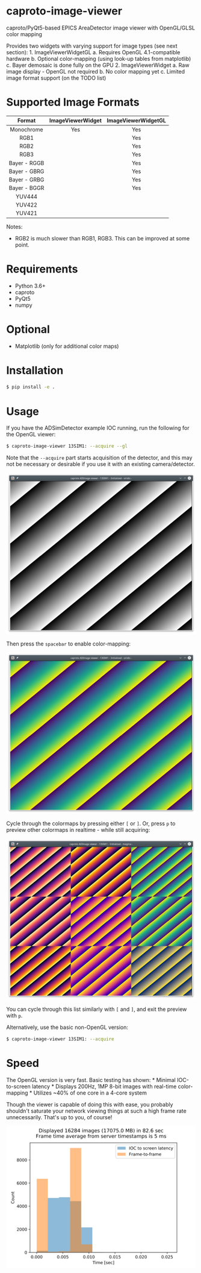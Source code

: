 caproto-image-viewer
====================

caproto/PyQt5-based EPICS AreaDetector image viewer with OpenGL/GLSL color
mapping

Provides two widgets with varying support for image types (see next section):
    1. ImageViewerWidgetGL
        a. Requires OpenGL 4.1-compatible hardware
        b. Optional color-mapping (using look-up tables from matplotlib)
        c. Bayer demosaic is done fully on the GPU
    2. ImageViewerWidget 
        a. Raw image display - OpenGL not required
        b. No color mapping yet
        c. Limited image format support (on the TODO list)


Supported Image Formats
=======================

| Format        | ImageViewerWidget  | ImageViewerWidgetGL |
|:-------------:|:------------------:|:-------------------:|
| Monochrome    |       Yes          |         Yes         |
| RGB1          |                    |         Yes         |
| RGB2          |                    |         Yes         |
| RGB3          |                    |         Yes         |
| Bayer - RGGB  |                    |         Yes         |
| Bayer - GBRG  |                    |         Yes         |
| Bayer - GRBG  |                    |         Yes         |
| Bayer - BGGR  |                    |         Yes         |
| YUV444        |                    |                     |
| YUV422        |                    |                     |
| YUV421        |                    |                     |


Notes:
* RGB2 is much slower than RGB1, RGB3. This can be improved at some point.


Requirements
============

* Python 3.6+
* caproto
* PyQt5
* numpy


Optional
========

* Matplotlib (only for additional color maps)


Installation
============

```bash
$ pip install -e .
```

Usage
=====

If you have the ADSimDetector example IOC running, run the following for the
OpenGL viewer:
```bash
$ caproto-image-viewer 13SIM1: --acquire --gl
```

Note that the `--acquire` part starts acquisition of the detector, and this may
not be necessary or desirable if you use it with an existing camera/detector.

![Screenshot](screenshots/basic-gl.png)

Then press the `spacebar` to enable color-mapping:

![Screenshot](screenshots/viridis-gl.png)

Cycle through the colormaps by pressing either `[` or `]`. Or, press `p` to
preview other colormaps in realtime - while still acquiring:

![Screenshot](screenshots/realtime-colormap-preview.png)

You can cycle through this list similarly with `[` and `]`, and exit the
preview with `p`.

Alternatively, use the basic non-OpenGL version:
```bash
$ caproto-image-viewer 13SIM1: --acquire
```

Speed
=====

The OpenGL version is very fast. Basic testing has shown:
    * Minimal IOC-to-screen latency
    * Displays 200Hz, 1MP 8-bit images with real-time color-mapping
    * Utilizes ~40% of one core in a 4-core system

Though the viewer is capable of doing this with ease, you probably shouldn't
saturate your network viewing things at such a high frame rate unnecessarily.
That's up to you, of course!

![Screenshot](screenshots/display_statistics.svg)
